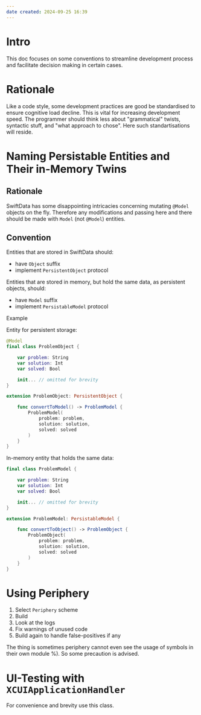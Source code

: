 ```yaml
---
date created: 2024-09-25 16:39
---
```


# Intro

This doc focuses on some conventions to streamline development process and facilitate decision making in certain cases.

# Rationale

Like a code style, some development practices are good be standardised to ensure cognitive load decline. This is vital for increasing development speed. The programmer should think less about "grammatical" twists, syntactic stuff, and "what approach to chose". Here such standartisations will reside.

# Naming Persistable Entities and Their in-Memory Twins

## Rationale

SwiftData has some disappointing intricacies concerning mutating `@Model` objects on the fly. Therefore any modifications and passing here and there should be made with `Model` (not `@Model`) entities.

## Convention

Entities that are stored in SwiftData should:

- have `Object` suffix
- implement `PersistentObject` protocol

Entities that are stored in memory, but hold the same data, as persistent objects, should:

- have `Model` suffix
- implement `PersistableModel` protocol

Example

Entity for persistent storage:

```swift
@Model
final class ProblemObject {

    var problem: String
    var solution: Int
    var solved: Bool

    init... // omitted for brevity
}

extension ProblemObject: PersistentObject {

    func convertToModel() -> ProblemModel {
        ProblemModel(
            problem: problem,
            solution: solution,
            solved: solved
        )
    }
}

```

In-memory entity that holds the same data:

```swift
final class ProblemModel {

    var problem: String
    var solution: Int
    var solved: Bool

    init... // omitted for brevity
}

extension ProblemModel: PersistableModel {

    func convertToObject() -> ProblemObject {
        ProblemObject(
            problem: problem,
            solution: solution,
            solved: solved
        )
    }
}
```

# Using Periphery

1. Select `Periphery` scheme
2. Build
3. Look at the logs
4. Fix warnings of unused code
5. Build again to handle false-positives if any

The thing is sometimes periphery cannot even see the usage of symbols in their own module %). So some precaution is advised.

# UI-Testing with `XCUIApplicationHandler`

For convenience and brevity use this class.
